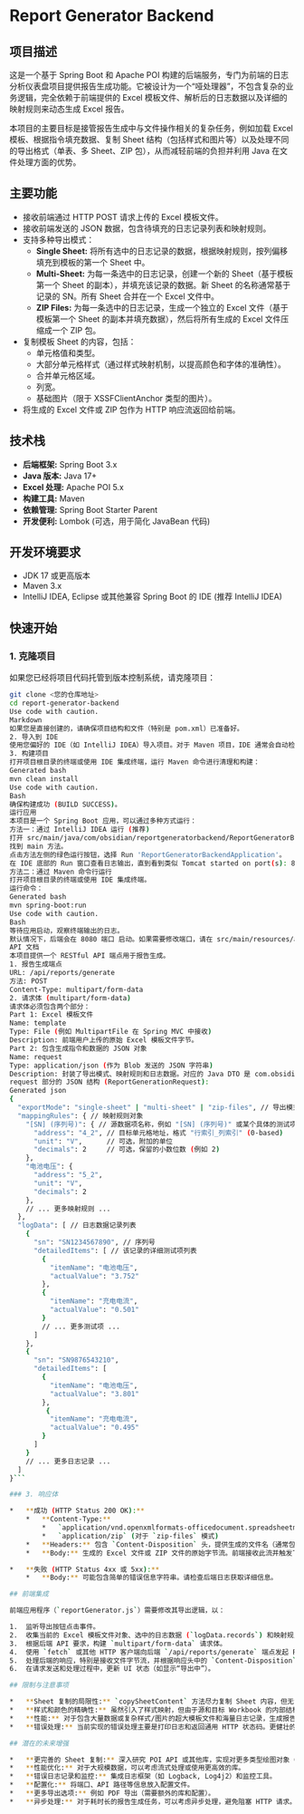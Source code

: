 # Report Generator Backend

## 项目描述

这是一个基于 Spring Boot 和 Apache POI 构建的后端服务，专门为前端的日志分析仪表盘项目提供报告生成功能。它被设计为一个“哑处理器”，不包含复杂的业务逻辑，完全依赖于前端提供的 Excel 模板文件、解析后的日志数据以及详细的映射规则来动态生成 Excel 报告。

本项目的主要目标是接管报告生成中与文件操作相关的复杂任务，例如加载 Excel 模板、根据指令填充数据、复制 Sheet 结构（包括样式和图片等）以及处理不同的导出格式（单表、多 Sheet、ZIP 包），从而减轻前端的负担并利用 Java 在文件处理方面的优势。

## 主要功能

*   接收前端通过 HTTP POST 请求上传的 Excel 模板文件。
*   接收前端发送的 JSON 数据，包含待填充的日志记录列表和映射规则。
*   支持多种导出模式：
    *   **Single Sheet:** 将所有选中的日志记录的数据，根据映射规则，按列偏移填充到模板的第一个 Sheet 中。
    *   **Multi-Sheet:** 为每一条选中的日志记录，创建一个新的 Sheet（基于模板第一个 Sheet 的副本），并填充该记录的数据。新 Sheet 的名称通常基于记录的 SN。所有 Sheet 合并在一个 Excel 文件中。
    *   **ZIP Files:** 为每一条选中的日志记录，生成一个独立的 Excel 文件（基于模板第一个 Sheet 的副本并填充数据），然后将所有生成的 Excel 文件压缩成一个 ZIP 包。
*   复制模板 Sheet 的内容，包括：
    *   单元格值和类型。
    *   大部分单元格样式（通过样式映射机制，以提高颜色和字体的准确性）。
    *   合并单元格区域。
    *   列宽。
    *   基础图片（限于 XSSFClientAnchor 类型的图片）。
*   将生成的 Excel 文件或 ZIP 包作为 HTTP 响应流返回给前端。

## 技术栈

*   **后端框架:** Spring Boot 3.x
*   **Java 版本:** Java 17+
*   **Excel 处理:** Apache POI 5.x
*   **构建工具:** Maven
*   **依赖管理:** Spring Boot Starter Parent
*   **开发便利:** Lombok (可选，用于简化 JavaBean 代码)

## 开发环境要求

*   JDK 17 或更高版本
*   Maven 3.x
*   IntelliJ IDEA, Eclipse 或其他兼容 Spring Boot 的 IDE (推荐 IntelliJ IDEA)

## 快速开始

### 1. 克隆项目

如果您已经将项目代码托管到版本控制系统，请克隆项目：

```bash
git clone <您的仓库地址>
cd report-generator-backend
Use code with caution.
Markdown
如果您是直接创建的，请确保项目结构和文件（特别是 pom.xml）已准备好。
2. 导入到 IDE
使用您偏好的 IDE（如 IntelliJ IDEA）导入项目。对于 Maven 项目，IDE 通常会自动检测 pom.xml 并下载所有依赖项。请确保 Maven 同步成功，没有依赖下载失败的错误。
3. 构建项目
打开项目根目录的终端或使用 IDE 集成终端，运行 Maven 命令进行清理和构建：
Generated bash
mvn clean install
Use code with caution.
Bash
确保构建成功 (BUILD SUCCESS)。
运行应用
本项目是一个 Spring Boot 应用，可以通过多种方式运行：
方法一：通过 IntelliJ IDEA 运行 (推荐)
打开 src/main/java/com/obsidian/reportgeneratorbackend/ReportGeneratorBackendApplication.java 文件。
找到 main 方法。
点击方法左侧的绿色运行按钮，选择 Run 'ReportGeneratorBackendApplication'。
在 IDE 底部的 Run 窗口查看日志输出，直到看到类似 Tomcat started on port(s): 8080 的信息，表示后端已成功启动。
方法二：通过 Maven 命令行运行
打开项目根目录的终端或使用 IDE 集成终端。
运行命令：
Generated bash
mvn spring-boot:run
Use code with caution.
Bash
等待应用启动，观察终端输出的日志。
默认情况下，后端会在 8080 端口 启动。如果需要修改端口，请在 src/main/resources/application.properties 文件中添加 server.port=<新的端口号>。
API 文档
本项目提供一个 RESTful API 端点用于报告生成。
1. 报告生成端点
URL: /api/reports/generate
方法: POST
Content-Type: multipart/form-data
2. 请求体 (multipart/form-data)
请求体必须包含两个部分：
Part 1: Excel 模板文件
Name: template
Type: File (例如 MultipartFile 在 Spring MVC 中接收)
Description: 前端用户上传的原始 Excel 模板文件字节。
Part 2: 包含生成指令和数据的 JSON 对象
Name: request
Type: application/json (作为 Blob 发送的 JSON 字符串)
Description: 封装了导出模式、映射规则和日志数据。对应的 Java DTO 是 com.obsidian.reportgeneratorbackend.dto.ReportGenerationRequest。
request 部分的 JSON 结构 (ReportGenerationRequest):
Generated json
{
  "exportMode": "single-sheet" | "multi-sheet" | "zip-files", // 导出模式，必须是其中之一
  "mappingRules": { // 映射规则对象
    "[SN] (序列号)": { // 源数据项名称，例如 "[SN] (序列号)" 或某个具体的测试项名称
      "address": "4_2", // 目标单元格地址，格式 "行索引_列索引" (0-based)
      "unit": "V",      // 可选，附加的单位
      "decimals": 2     // 可选，保留的小数位数 (例如 2)
    },
    "电池电压": {
      "address": "5_2",
      "unit": "V",
      "decimals": 2
    },
    // ... 更多映射规则 ...
  },
  "logData": [ // 日志数据记录列表
    {
      "sn": "SN1234567890", // 序列号
      "detailedItems": [ // 该记录的详细测试项列表
        {
          "itemName": "电池电压",
          "actualValue": "3.752"
        },
        {
          "itemName": "充电电流",
          "actualValue": "0.501"
        }
        // ... 更多测试项 ...
      ]
    },
    {
      "sn": "SN9876543210",
      "detailedItems": [
        {
          "itemName": "电池电压",
          "actualValue": "3.801"
        },
         {
          "itemName": "充电电流",
          "actualValue": "0.495"
        }
      ]
    }
    // ... 更多日志记录 ...
  ]
}```

### 3. 响应体

*   **成功 (HTTP Status 200 OK):**
    *   **Content-Type:**
        *   `application/vnd.openxmlformats-officedocument.spreadsheetml.sheet` (对于 `single-sheet` 和 `multi-sheet` 模式)
        *   `application/zip` (对于 `zip-files` 模式)
    *   **Headers:** 包含 `Content-Disposition` 头，提供生成的文件名（通常包含 SN 或时间戳）。
    *   **Body:** 生成的 Excel 文件或 ZIP 文件的原始字节流。前端接收此流并触发下载。

*   **失败 (HTTP Status 4xx 或 5xx):**
    *   **Body:** 可能包含简单的错误信息字符串。请检查后端日志获取详细信息。

## 前端集成

前端应用程序（`reportGenerator.js`）需要修改其导出逻辑，以：

1.  监听导出按钮点击事件。
2.  收集当前的 Excel 模板文件对象、选中的日志数据 (`logData.records`) 和映射规则 (`currentMapping`)。
3.  根据后端 API 要求，构建 `multipart/form-data` 请求体。
4.  使用 `fetch` 或其他 HTTP 客户端向后端 `/api/reports/generate` 端点发起 POST 请求。
5.  处理后端的响应，特别是接收文件字节流，并根据响应头中的 `Content-Disposition` 提供的文件名，使用前端的下载逻辑（如 `downloadBlob` 函数）触发文件下载。
6.  在请求发送和处理过程中，更新 UI 状态（如显示“导出中”）。

## 限制与注意事项

*   **Sheet 复制的局限性:** `copySheetContent` 方法尽力复制 Sheet 内容，但无法保证完美复制所有 Excel 特性，特别是复杂的绘图对象（如图表、SmartArt、组合图形）、复杂的条件格式、数据验证、宏（VBA）、ActiveX 控件、评论和超链接等。这些元素可能不会被复制或复制后效果不完全一致。
*   **样式和颜色的精确性:** 虽然引入了样式映射，但由于源和目标 Workbook 的内部结构、主题、自定义调色板可能不同，某些颜色（尤其是主题颜色或非标准索引颜色）在复制后可能仍然存在细微差异。
*   **性能:** 对于包含大量数据或复杂样式/图片的超大模板文件和海量日志记录，生成报告可能需要较长时间并消耗较多内存。
*   **错误处理:** 当前实现的错误处理主要是打印日志和返回通用 HTTP 状态码。更健壮的应用需要细化后端异常处理和前端错误提示。

## 潜在的未来增强

*   **更完善的 Sheet 复制:** 深入研究 POI API 或其他库，实现对更多类型绘图对象（如文本框、简单形状）甚至图表的复制。
*   **性能优化:** 对于大规模数据，可以考虑流式处理或使用更高效的库。
*   **错误日志记录和监控:** 集成日志框架（如 Logback, Log4j2）和监控工具。
*   **配置化:** 将端口、API 路径等信息放入配置文件。
*   **更多导出选项:** 例如 PDF 导出（需要额外的库和配置）。
*   **异步处理:** 对于耗时长的报告生成任务，可以考虑异步处理，避免阻塞 HTTP 请求。

